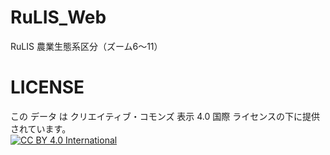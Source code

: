 # RuLIS_Web
RuLIS 農業生態系区分（ズーム6～11）

# LICENSE
この データ は クリエイティブ・コモンズ 表示 4.0 国際 ライセンスの下に提供されています。  
[![CC BY 4.0 International](https://i.creativecommons.org/l/by/4.0/88x31.png "CC BY 4.0")](https://creativecommons.org/licenses/by-sa/4.0/legalcode.ja)
